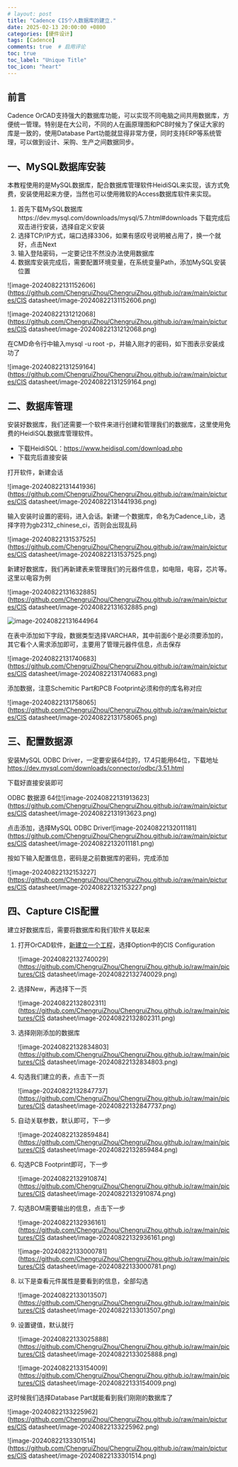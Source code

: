 ```yaml
---
# layout: post
title: "Cadence CIS个人数据库的建立."
date: 2025-02-13 20:00:00 +0800
categories: [硬件设计]
tags: [Cadence]
comments: true  # 启用评论
toc: true
toc_label: "Unique Title"
toc_icon: "heart"
---
```



## 前言

Cadence OrCAD支持强大的数据库功能，可以实现不同电脑之间共用数据库，方便统一管理。特别是在大公司，不同的人在画原理图和PCB时候为了保证大家的库是一致的，使用Database Part功能就显得非常方便，同时支持ERP等系统管理，可以做到设计、采购、生产之间数据同步。

## 一、MySQL数据库安装

本教程使用的是MySQL数据库，配合数据库管理软件HeidiSQL来实现，该方式免费，安装使用起来方便，当然也可以使用微软的Access数据库软件来实现。

1. 首先下载MySQL数据库https://dev.mysql.com/downloads/mysql/5.7.html#downloads
   下载完成后双击进行安装，选择自定义安装
2. 选择TCP/IP方式，端口选择3306，如果有感叹号说明被占用了，换一个就好，点击Next
3. 输入登陆密码，一定要记住不然没办法使用数据库
4. 数据库安装完成后，需要配置环境变量，在系统变量Path，添加MySQL安装位置

![image-20240822131152606](https://github.com/ChengruiZhou/ChengruiZhou.github.io/raw/main/pictures/CIS datasheet/image-20240822131152606.png)

![image-20240822131212068](https://github.com/ChengruiZhou/ChengruiZhou.github.io/raw/main/pictures/CIS datasheet/image-20240822131212068.png)

在CMD命令行中输入mysql -u root -p，并输入刚才的密码，如下图表示安装成功了

![image-20240822131259164](https://github.com/ChengruiZhou/ChengruiZhou.github.io/raw/main/pictures/CIS datasheet/image-20240822131259164.png)

## 二、数据库管理

安装好数据库，我们还需要一个软件来进行创建和管理我们的数据库，这里使用免费的HeidiSQL数据库管理软件。

- 下载HeidiSQL：https://www.heidisql.com/download.php
- 下载完后直接安装

打开软件，新建会话

![image-20240822131441936](https://github.com/ChengruiZhou/ChengruiZhou.github.io/raw/main/pictures/CIS datasheet/image-20240822131441936.png)

输入安装时设置的密码，进入会话。新建一个数据库，命名为Cadence_Lib，选择字符为gb2312_chinese_ci，否则会出现乱码

![image-20240822131537525](https://github.com/ChengruiZhou/ChengruiZhou.github.io/raw/main/pictures/CIS datasheet/image-20240822131537525.png)

新建好数据库，我们再新建表来管理我们的元器件信息，如电阻，电容，芯片等。这里以电容为例

![image-20240822131632885](https://github.com/ChengruiZhou/ChengruiZhou.github.io/raw/main/pictures/CIS datasheet/image-20240822131632885.png)

![image-20240822131644964](C:\Users\Mr.zhou\AppData\Roaming\Typora\typora-user-images\image-20240822131644964.png)

在表中添加如下字段，数据类型选择VARCHAR，其中前面6个是必须要添加的，其它看个人需求添加即可，主要用了管理元器件信息，点击保存

![image-20240822131740683](https://github.com/ChengruiZhou/ChengruiZhou.github.io/raw/main/pictures/CIS datasheet/image-20240822131740683.png)

添加数据，注意Schemitic Part和PCB Footprint必须和你的库名称对应

![image-20240822131758065](https://github.com/ChengruiZhou/ChengruiZhou.github.io/raw/main/pictures/CIS datasheet/image-20240822131758065.png)

## 三、配置数据源

安装MySQL ODBC Driver，一定要安装64位的，17.4只能用64位，下载地址
https://dev.mysql.com/downloads/connector/odbc/3.51.html

下载好直接安装即可

ODBC 数据源 64位![image-20240822131913623](https://github.com/ChengruiZhou/ChengruiZhou.github.io/raw/main/pictures/CIS datasheet/image-20240822131913623.png)

点击添加，选择MySQL ODBC Driver![image-20240822132011181](https://github.com/ChengruiZhou/ChengruiZhou.github.io/raw/main/pictures/CIS datasheet/image-20240822132011181.png)

按如下输入配置信息，密码是之前数据库的密码，完成添加

![image-20240822132153227](https://github.com/ChengruiZhou/ChengruiZhou.github.io/raw/main/pictures/CIS datasheet/image-20240822132153227.png)

## 四、Capture CIS配置

建立好数据库后，需要将数据库和我们软件关联起来

1. 打开OrCAD软件，<u>新建立一个工程</u>，选择Option中的CIS Configuration

   ![image-20240822132740029](https://github.com/ChengruiZhou/ChengruiZhou.github.io/raw/main/pictures/CIS datasheet/image-20240822132740029.png)

2. 选择New，再选择下一页

   ![image-20240822132802311](https://github.com/ChengruiZhou/ChengruiZhou.github.io/raw/main/pictures/CIS datasheet/image-20240822132802311.png)

3. 选择刚刚添加的数据库

   ![image-20240822132834803](https://github.com/ChengruiZhou/ChengruiZhou.github.io/raw/main/pictures/CIS datasheet/image-20240822132834803.png)

4. 勾选我们建立的表，点击下一页

   ![image-20240822132847737](https://github.com/ChengruiZhou/ChengruiZhou.github.io/raw/main/pictures/CIS datasheet/image-20240822132847737.png)

5. 自动关联参数，默认即可，下一步

   ![image-20240822132859484](https://github.com/ChengruiZhou/ChengruiZhou.github.io/raw/main/pictures/CIS datasheet/image-20240822132859484.png)

6. 勾选PCB Footprint即可，下一步

   ![image-20240822132910874](https://github.com/ChengruiZhou/ChengruiZhou.github.io/raw/main/pictures/CIS datasheet/image-20240822132910874.png)

7. 勾选BOM需要输出的信息，点击下一步

   ![image-20240822132936161](https://github.com/ChengruiZhou/ChengruiZhou.github.io/raw/main/pictures/CIS datasheet/image-20240822132936161.png)

   ![image-20240822133000781](https://github.com/ChengruiZhou/ChengruiZhou.github.io/raw/main/pictures/CIS datasheet/image-20240822133000781.png)

8. 以下是查看元件属性是要看到的信息，全部勾选

   ![image-20240822133013507](https://github.com/ChengruiZhou/ChengruiZhou.github.io/raw/main/pictures/CIS datasheet/image-20240822133013507.png)

9. 设置键值，默认就行

   ![image-20240822133025888](https://github.com/ChengruiZhou/ChengruiZhou.github.io/raw/main/pictures/CIS datasheet/image-20240822133025888.png)

   ![image-20240822133154009](https://github.com/ChengruiZhou/ChengruiZhou.github.io/raw/main/pictures/CIS datasheet/image-20240822133154009.png)

这时候我们选择Database Part就能看到我们刚刚的数据库了

![image-20240822133225962](https://github.com/ChengruiZhou/ChengruiZhou.github.io/raw/main/pictures/CIS datasheet/image-20240822133225962.png)

![image-20240822133301514](https://github.com/ChengruiZhou/ChengruiZhou.github.io/raw/main/pictures/CIS datasheet/image-20240822133301514.png)